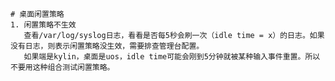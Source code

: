 	# 桌面闲置策略
	1. 闲置策略不生效
	   查看/var/log/syslog日志，看看是否每5秒会刷一次（idle time = x）的日志。如果没有日志，则表示闲置策略没生效，需要排查管理台配置。
	   如果端是kylin，桌面是uos，idle time可能会刚到5分钟就被某种输入事件重置。所以不要用这种组合测试闲置策略。